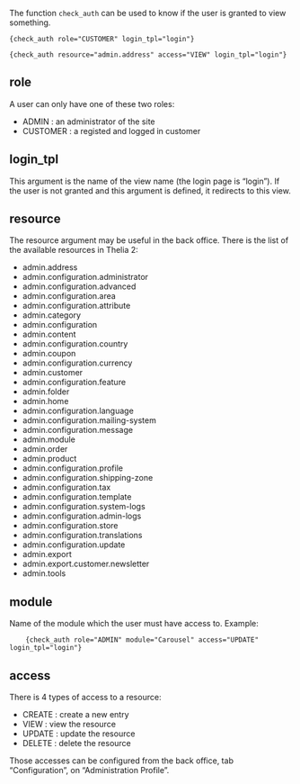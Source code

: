 The function `check_auth` can be used to know if the user is granted to view something.

```
{check_auth role="CUSTOMER" login_tpl="login"}

{check_auth resource="admin.address" access="VIEW" login_tpl="login"}
``` 


## role
A user can only have one of these two roles:
 - ADMIN : an administrator of the site
 - CUSTOMER : a registed and logged in customer

## login_tpl
This argument is the name of the view name (the login page is “login”). If the user is not granted and this argument is defined, it redirects to this view.

## resource
The resource argument may be useful in the back office. There is the list of the available resources in Thelia 2:
- admin.address
- admin.configuration.administrator
- admin.configuration.advanced
- admin.configuration.area
- admin.configuration.attribute
- admin.category
- admin.configuration
- admin.content
- admin.configuration.country
- admin.coupon
- admin.configuration.currency
- admin.customer
- admin.configuration.feature
- admin.folder
- admin.home
- admin.configuration.language
- admin.configuration.mailing-system
- admin.configuration.message
- admin.module
- admin.order
- admin.product
- admin.configuration.profile
- admin.configuration.shipping-zone
- admin.configuration.tax
- admin.configuration.template
- admin.configuration.system-logs
- admin.configuration.admin-logs
- admin.configuration.store
- admin.configuration.translations
- admin.configuration.update
- admin.export
- admin.export.customer.newsletter
- admin.tools

## module
Name of the module which the user must have access to. Example:
```
    {check_auth role="ADMIN" module="Carousel" access="UPDATE" login_tpl="login"}
```

## access

There is 4 types of access to a resource:

- CREATE : create a new entry 
- VIEW : view the resource 
- UPDATE : update the resource 
- DELETE : delete the resource

Those accesses can be configured from the back office, tab “Configuration”, on “Administration Profile”.
